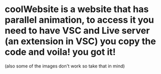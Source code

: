 # coolWebsite is a website that has parallel animation, to access it you need to have VSC and Live server (an extension in VSC) you copy the code and voila! you got it!
(also some of the images don't work so take that in mind)

